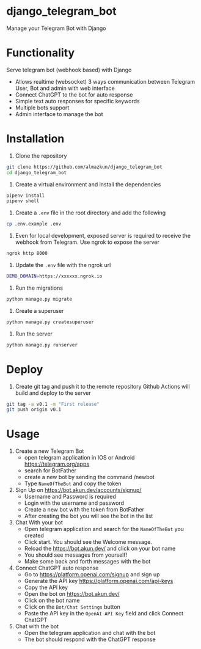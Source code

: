 # django_telegram_bot
Manage your Telegram Bot with Django

# Functionality
Serve telegram bot (webhook based) with Django
- Allows realtime (websocket) 3 ways communication between Telegram User, Bot and admin with web interface
- Connect ChatGPT to the bot for auto response
- Simple text auto responses for specific keywords
- Multiple bots support
- Admin interface to manage the bot

# Installation
1. Clone the repository
```bash
git clone https://github.com/almazkun/django_telegram_bot
cd django_telegram_bot
```
1. Create a virtual environment and install the dependencies
```bash
pipenv install
pipenv shell
```
1. Create a `.env` file in the root directory and add the following
```bash
cp .env.example .env
```
1. Even for local development, exposed server is required to receive the webhook from Telegram. Use ngrok to expose the server
```bash
ngrok http 8000
```
1. Update the `.env` file with the ngrok url
```bash
DEMO_DOMAIN=https://xxxxxx.ngrok.io
```
1. Run the migrations
```bash
python manage.py migrate
```
1. Create a superuser
```bash
python manage.py createsuperuser
```
1. Run the server
```bash
python manage.py runserver
```


# Deploy
1. Create git tag and push it to the remote repository
Github Actions will build and deploy to the server
```bash
git tag -a v0.1 -m "First release"
git push origin v0.1
```

# Usage
1. Create a new Telegram Bot
    - open telegram application in IOS or Android https://telegram.org/apps
    - search for BotFather
    - create a new bot by sending the command /newbot
    - Type `NameOfTheBot` and copy the token
1. Sign Up on https://bot.akun.dev/accounts/signup/
    - Username and Password is required
    - Login with the username and password
    - Create a new bot with the token from BotFather
    - After creating the bot you will see the bot in the list
1. Chat With your bot
    - Open telegram application and search for the `NameOfTheBot` you created
    - Click start. You should see the Welcome message.
    - Reload the https://bot.akun.dev/ and click on your bot name
    - You should see messages from yourself!
    - Make some back and forth messages with the bot
1. Connect ChatGPT auto response
    - Go to https://platform.openai.com/signup and sign up
    - Generate the API key https://platform.openai.com/api-keys
    - Copy the API key
    - Open the bot on https://bot.akun.dev/
    - Click on the bot name
    - Click on the `Bot/Chat Settings` button
    - Paste the API key in the `OpenAI API Key` field and click Connect ChatGPT
1. Chat with the bot
    - Open the telegram application and chat with the bot
    - The bot should respond with the ChatGPT response
